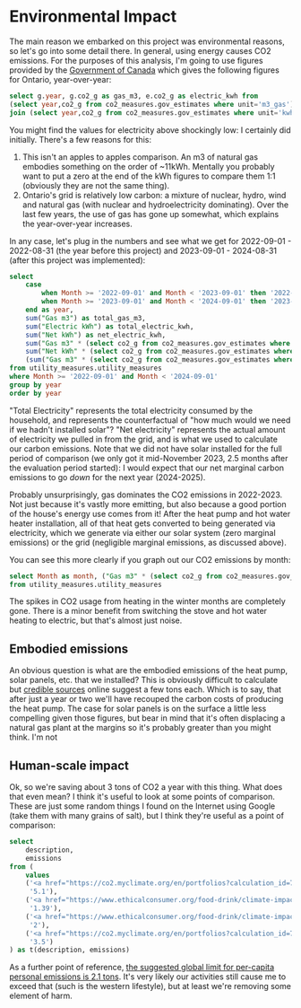 # Environmental Impact

The main reason we embarked on this project was environmental reasons, so let's go into some detail there. In general, using energy causes CO2 emissions. For the purposes of this analysis, I'm going to use figures provided by the [Government of Canada](https://www.canada.ca/en/environment-climate-change/services/climate-change/pricing-pollution-how-it-will-work/output-based-pricing-system/federal-greenhouse-gas-offset-system/emission-factors-reference-values.html) which gives the following figures for Ontario, year-over-year:

```sql gov_estimates_co2
select g.year, g.co2_g as gas_m3, e.co2_g as electric_kwh from
(select year,co2_g from co2_measures.gov_estimates where unit='m3_gas') g
join (select year,co2_g from co2_measures.gov_estimates where unit='kwh_electricity') e on g.year=e.year
```

<DataTable data={gov_estimates_co2}>
    <Column id="year" title="Year" />
    <Column id="gas_m3" title="Grams per m3 gas" />
    <Column id="electric_kwh" title="Grams per grid kWh" />
</DataTable>

You might find the values for electricity above shockingly low: I certainly did initially. There's a few reasons for this:

1. This isn't an apples to apples comparison. An m3 of natural gas embodies something on the order of ~11kWh. Mentally you probably want to put a zero at the end of the kWh figures to compare them 1:1 (obviously they are not the same thing).
2. Ontario's grid is relatively low carbon: a mixture of nuclear, hydro, wind and natural gas (with nuclear and hydroelectricity dominating). Over the last few years, the use of gas has gone up somewhat, which explains the year-over-year increases.

In any case, let's plug in the numbers and see what we get for 2022-09-01 - 2022-08-31 (the year before this project) and 2023-09-01 - 2024-08-31 (after this project was implemented):

```sql total_carbon_emissions
select
    case
        when Month >= '2022-09-01' and Month < '2023-09-01' then '2022-2023'
        when Month >= '2023-09-01' and Month < '2024-09-01' then '2023-2024'
    end as year,
    sum("Gas m3") as total_gas_m3,
    sum("Electric kWh") as total_electric_kwh,
    sum("Net kWh") as net_electric_kwh,
    sum("Gas m3" * (select co2_g from co2_measures.gov_estimates where year = extract(year from Month) and unit = 'm3_gas')) / 1000000 as gas_co2_tons,
    sum("Net kWh" * (select co2_g from co2_measures.gov_estimates where year = extract(year from Month) and unit = 'kwh_electricity')) / 1000000 as electric_co2_tons,
    (sum("Gas m3" * (select co2_g from co2_measures.gov_estimates where year = extract(year from Month) and unit = 'm3_gas')) + sum("Electric kWh" * (select co2_g from co2_measures.gov_estimates where year = extract(year from Month) and unit = 'kwh_electricity'))) / 1000000 as total_co2_tons
from utility_measures.utility_measures
where Month >= '2022-09-01' and Month < '2024-09-01'
group by year
order by year
```

<DataTable data={total_carbon_emissions}>
    <Column id="year" title="Year" />
    <Column id="total_gas_m3" title="Total Gas (m3)" />
    <Column id="net_electric_kwh" title="Grid Electricity (kWh)" />
    <Column id="gas_co2_tons" title="Gas CO2 Tons" />
    <Column id="electric_co2_tons" title="Electricity CO2 Tons" />
    <Column id="total_co2_tons" title="Total CO2 Tons" />
</DataTable>

"Total Electricity" represents the total electricity consumed by the household, and represents the
counterfactual of "how much would we need if we hadn't installed solar"?
"Net electricity" represents the actual amount of electricity we pulled in from the grid, and is what we used to calculate our carbon emissions.
Note that we did not have solar installed for the full period of comparison (we only got it mid-November 2023, 2.5 months after the evaluation period started): I would expect that our net marginal carbon emissions to go _down_ for the next year (2024-2025).

Probably unsurprisingly, gas dominates the CO2 emissions in 2022-2023. Not just because it's vastly more emitting, but also because a good portion of the house's energy use comes from it! After the heat pump and hot water heater installation, all of that heat gets converted to being generated via electricity, which we generate via either our solar system (zero marginal emissions) or the grid (negligible marginal emissions, as discussed above).

You can see this more clearly if you graph out our CO2 emissions by month:

```sql co2_by_month
select Month as month, ("Gas m3" * (select co2_g from co2_measures.gov_estimates where year = extract(year from Month) and unit = 'm3_gas') + "Electric kWh" * (select co2_g from co2_measures.gov_estimates where year = extract(year from Month) and unit = 'kwh_electricity')) / 1000000 as co2_tons
from utility_measures.utility_measures
```

<LineChart 
    data={co2_by_month}
    x=month
    y=co2_tons
    yFmt="LT" />

The spikes in CO2 usage from heating in the winter months are completely gone.
There is a minor benefit from switching the stove and hot water heating to electric, but that's almost just noise.

## Embodied emissions

An obvious question is what are the embodied emissions of the heat pump, solar panels, etc. that we installed?
This is obviously difficult to calculate but [credible sources](https://www.sciencedirect.com/science/article/pii/S0378778817323101) online suggest a few tons each.
Which is to say, that after just a year or two we'll have recouped the carbon costs of producing the heat pump.
The case for solar panels is on the surface a little less compelling given those figures, but bear in mind that it's often displacing a natural gas plant at the margins so it's probably greater than you might think. I'm not

## Human-scale impact

Ok, so we're saving about 3 tons of CO2 a year with this thing.
What does that even mean?
I think it's useful to look at some points of comparison.
These are just some random things I found on the Internet using Google (take them with many grains of salt), but I think they're useful as a point of comparison:

```sql emissions_comparison
select
    description,
    emissions
from (
    values
    ('<a href="https://co2.myclimate.org/en/portfolios?calculation_id=7816314">Round-trip flight between Toronto, Canada (YYZ) and Delhi, India (DEL)</a>',
     '5.1'),
    ('<a href="https://www.ethicalconsumer.org/food-drink/climate-impact-meat-vegetarian-vegan-diets">Vegetarian diet for one year</a>',
     '1.39'),
    ('<a href="https://www.ethicalconsumer.org/food-drink/climate-impact-meat-vegetarian-vegan-diets">Regular meat eating diet for one year</a>',
     '2'),
    ('<a href="https://co2.myclimate.org/en/portfolios?calculation_id=7816318">Driving commute of 10080km (20km/day, 252 working days) in a regular car</a>',
     '3.5')
) as t(description, emissions)
```

<DataTable data={emissions_comparison}> 
    <Column id="description" contentType="html" title="Description" /> 
    <Column id="emissions" title="CO2 Emissions (tons)" /> 
</DataTable>

As a further point of reference, [the suggested global limit for per-capita personal emissions is 2.1 tons](https://www.oxfam.org/en/press-releases/richest-1-burn-through-their-entire-annual-carbon-limit-just-10-days).
It's very likely our activities still cause me to exceed that (such is the western lifestyle), but at least we're removing some element of harm.
